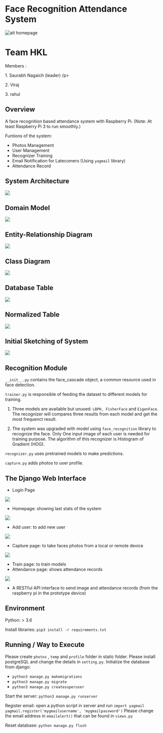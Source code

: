 # Face Recognition Attendance System
![alt homepage](https://github.com/YuHengKit/FaceRecognitionSystem/blob/master/homepage.PNG?raw=true)

<h1>Team HKL</h1>
<p>Members : </p>
<p>1. Saurabh Nagaich (leader) /p>
<p>2. Viraj</p>
<p>3. rahul</p>

## Overview

A face recognition based attendance system with Raspberry Pi. (Note: At least Raspberry Pi 3 to run smoothly.)

Funtions of the system:
  - Photos Management
  - User Management
  - Recognizer Training
  - Email Notification for Latecomers (Using ```yagmail``` library)
  - Attendance Record 
  
  
## System Architecture
<img src="https://user-images.githubusercontent.com/11400016/70865130-c93c1400-1f94-11ea-8d47-598a18b3ced9.PNG" />

## Domain Model
<img src="https://user-images.githubusercontent.com/11400016/71082333-e3ac0280-21cb-11ea-90a3-d44a43f54227.png" />

## Entity-Relationship Diagram
<img src="https://user-images.githubusercontent.com/11400016/71082397-01796780-21cc-11ea-935b-981a18522041.png" />

## Class Diagram
<img src="https://user-images.githubusercontent.com/11400016/69170362-eec03400-0b34-11ea-9c4d-0a9aa00d3b3b.png" />

## Database Table
<img src="https://user-images.githubusercontent.com/11400016/70039481-04cdfa00-15f5-11ea-9fbb-ff192d5572bd.png" />

## Normalized Table
<img src="https://user-images.githubusercontent.com/11400016/70039442-ecf67600-15f4-11ea-8384-3534617b4e74.PNG" />

## Initial Sketching of System
<img src="https://user-images.githubusercontent.com/11400016/71343122-d27f3f00-2599-11ea-9239-17f4819b103e.jpg" />

## Recognition Module
```__init__.py``` contains the face_cascade object, a common resource used in face detection.

```trainer.py``` is responsible of feeding the dataset to different models for training.

1. Three models are available but unused: ```LBPH, FisherFace``` and ```EigenFace```. The recognizer will compares three results from each model and get the most frequenct result.

2. The system was upgraded with model using ```face_recognition``` library to recognize the face. Only One input image of each user is needed for training purpose. The algorithm of this recognizer is Histogram of Gradient (HOG).

```recognizer.py``` uses pretrained models to make predictions.

```capture.py``` adds photos to user profile.


## The Django Web Interface
- Login Page
<img src="https://user-images.githubusercontent.com/55488934/70975527-14653c80-20e5-11ea-9ded-c7b46c9c59bc.jpg"/>

- Homepage: showing last stats of the system
<img src="https://github.com/YuHengKit/FaceRecognitionSystem/blob/master/homepage.PNG?raw=true"/>

- Add user: to add new user
<img src="https://user-images.githubusercontent.com/55488934/71083278-99c41c00-21cd-11ea-94de-e246b84d416f.jpeg"/>

- Capture page: to take faces photos from a local or remote device
<img src="https://user-images.githubusercontent.com/55488934/71083168-5e295200-21cd-11ea-9009-de8ae80d286e.jpeg"/>

- Train page: to train models
- Attendance page: shows attendance records
<img src="https://user-images.githubusercontent.com/55488934/71083231-80bb6b00-21cd-11ea-8c96-3a91830ccdab.jpeg"/>

- A RESTful API interface to send image and attendance records (from the raspberry pi in the prototype device)


## Environment
Python: > 3.6

Install libraries: ```pip3 install -r requirements.txt```


## Running / Way to Execute
Please create ```photos``` , ```temp``` and ```profile``` folder in static folder.
Please install postgreSQL and change the details in ```setting.py```.
Initialize the database from django:
- ```python3 manage.py makemigrations```
- ```python3 manage.py migrate```
- ```python3 manage.py createsuperuser```

Start the server:
```python3 manage.py runserver```

Register email:
open a python script in server and run
```import yagmail```
```yagmail.register('mygmailusername', 'mygmailpassword')```
Please change the email address in ```emailalert()``` that can be found in ```views.py```

Reset database:
```python manage.py flush```



